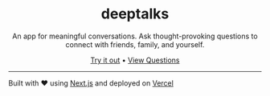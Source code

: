 <div align="center">

# deeptalks

An app for meaningful conversations. Ask thought-provoking questions to connect with friends, family, and yourself.

[Try it out](http://deeptalks.vercel.app) • [View Questions](https://docs.google.com/document/d/1K_iFxFt9lh1i0mxKRIhOSd2e8X1LNvxnihbChKXhyOc/edit)

</div>

---

Built with ❤️ using [Next.js](https://nextjs.org) and deployed on [Vercel](https://vercel.com)
